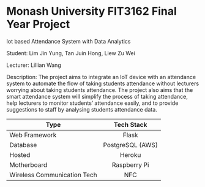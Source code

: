 # Monash University FIT3162 Final Year Project 

Iot based Attendance System with Data Analytics

Student: Lim Jin Yung, Tan Juin Hong, Liew Zu Wei

Lecturer: Lillian Wang

Description: The project aims to integrate an IoT device with an attendance system to automate the flow of
taking students attendance without lecturers worrying about taking students attendance. The
project also aims that the smart attendance system will simplify the process of taking
attendance, help lecturers to monitor students’ attendance easily, and to provide suggestions
to staff by analysing students attendance data.

| Type                          | Tech Stack      | 
| ------------------------------|:---------------:| 
| Web Framework                 | Flask           | 
| Database                      | PostgreSQL (AWS)| 
| Hosted                        | Heroku          |
| Motherboard                   | Raspberry Pi    |
| Wireless Communication Tech   | NFC             |


